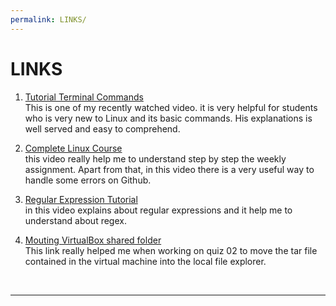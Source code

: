 ```yaml
---
permalink: LINKS/
---
```


# LINKS

1. [Tutorial Terminal Commands](https://youtu.be/CpTfQ-q6MPU)<br>
This is one of my recently watched video. it is very helpful for students who is very new to Linux and its basic commands. His explanations is well served and easy to comprehend.

2. [Complete Linux Course](https://youtu.be/wBp0Rb-ZJak)<br>
this video really help me to understand step by step the weekly assignment. Apart from that, in this video there is a very useful way to handle some errors on Github.

3. [Regular Expression Tutorial](https://youtu.be/bgBWp9EIlMM)<br>
in this video explains about regular expressions and it help me to understand about regex.

4. [Mouting VirtualBox shared folder](https://gist.github.com/estorgio/1d679f962e8209f8a9232f7593683265)<br>
This link really helped me when working on quiz 02 to move the tar file contained in the virtual machine into the local file explorer.


<br>
<hr>

